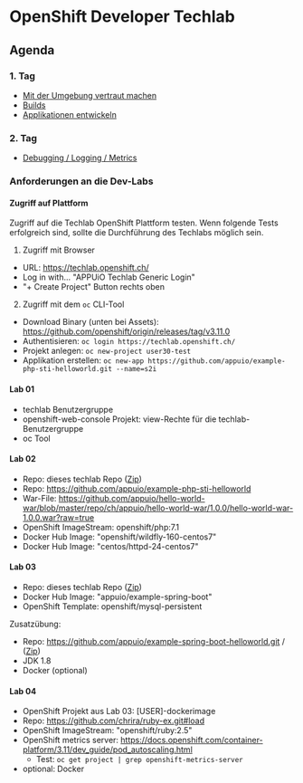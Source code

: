 # OpenShift Developer Techlab

## Agenda

### 1. Tag

- [Mit der Umgebung vertraut machen](01_using_oc_cli.md)
- [Builds](02_builds.md)
- [Applikationen entwickeln](03_develop.md)

### 2. Tag

- [Debugging / Logging / Metrics](04_debugging_logs_metrics.md)

### Anforderungen an die Dev-Labs

#### Zugriff auf Plattform

Zugriff auf die Techlab OpenShift Plattform testen. Wenn folgende Tests erfolgreich sind, sollte die Durchführung des Techlabs möglich sein.

1. Zugriff mit Browser
  * URL: https://techlab.openshift.ch/
  * Log in with... "APPUiO Techlab Generic Login"
  * "+ Create Project" Button rechts oben
2. Zugriff mit dem `oc` CLI-Tool
  * Download Binary (unten bei Assets): https://github.com/openshift/origin/releases/tag/v3.11.0
  * Authentisieren: `oc login https://techlab.openshift.ch/`
  * Projekt anlegen: `oc new-project user30-test`
  * Applikation erstellen: `oc new-app https://github.com/appuio/example-php-sti-helloworld.git --name=s2i`

#### Lab 01

- techlab Benutzergruppe
- openshift-web-console Projekt: view-Rechte für die techlab-Benutzergruppe
- oc Tool

#### Lab 02

- Repo: dieses techlab Repo ([Zip](https://github.com/appuio/techlab/archive/lab-3.11.zip))
- Repo: <https://github.com/appuio/example-php-sti-helloworld>
- War-File: <https://github.com/appuio/hello-world-war/blob/master/repo/ch/appuio/hello-world-war/1.0.0/hello-world-war-1.0.0.war?raw=true>
- OpenShift ImageStream: openshift/php:7.1
- Docker Hub Image: "openshift/wildfly-160-centos7"
- Docker Hub Image: "centos/httpd-24-centos7"

#### Lab 03

- Repo: dieses techlab Repo ([Zip](https://github.com/appuio/techlab/archive/lab-3.11.zip))
- Docker Hub Image: "appuio/example-spring-boot"
- OpenShift Template: openshift/mysql-persistent

Zusatzübung:

- Repo: <https://github.com/appuio/example-spring-boot-helloworld.git> / ([Zip](https://github.com/appuio/example-spring-boot-helloworld/archive/master.zip))
- JDK 1.8
- Docker (optional)

#### Lab 04

- OpenShift Projekt aus Lab 03: [USER]-dockerimage
- Repo: <https://github.com/chrira/ruby-ex.git#load>
- OpenShift ImageStream: "openshift/ruby:2.5"
- OpenShift metrics server: <https://docs.openshift.com/container-platform/3.11/dev_guide/pod_autoscaling.html>
  - Test: `oc get project | grep openshift-metrics-server`
- optional: Docker
